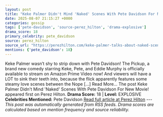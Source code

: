 ```yaml
---
layout: post
title: "Keke Palmer Didn't Mind 'Naked' Scenes With Pete Davidson For New Movie!"
date: 2025-08-07 21:15:27 +0000
categories: gossip
tags: ['pete-davidson', 'source-perez_hilton', 'drama-explosive']
drama_score: 18
primary_celebrity: pete_davidson
source: perez_hilton
source_url: "https://perezhilton.com/keke-palmer-talks-about-naked-scenes-with-pete-davidson-the-pickup/"
mentions: {'pete_davidson': 18}
---
```


Keke Palmer wasn’t shy to strip down with Pete Davidson! The Pickup, a brand new comedy starring Keke, Pete, and Eddie Murphy is officially available to stream on Amazon Prime Video now! And viewers will have a LOT to sink their teeth into, because the flick apparently features some steamy love scenes between the Nope [...] Read More... The post Keke Palmer Didn't Mind 'Naked' Scenes With Pete Davidson For New Movie! appeared first on Perez Hilton. **Drama Score:** 18 | **Level:** EXPLOSIVE **Celebrities Mentioned:** Pete Davidson [Read full article at Perez Hilton](https://perezhilton.com/keke-palmer-talks-about-naked-scenes-with-pete-davidson-the-pickup/) --- *This post was automatically generated from RSS feeds. Drama scores are calculated based on mention frequency and source reliability.*